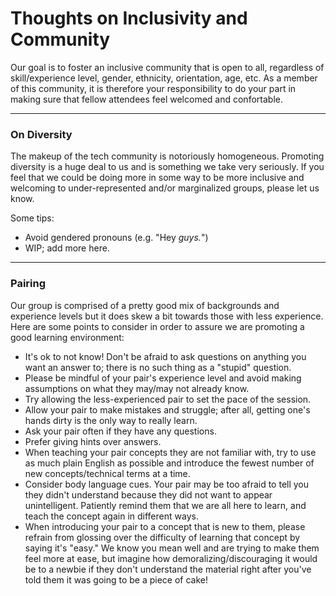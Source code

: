 # Thoughts on Inclusivity and Community

Our goal is to foster an inclusive community that is open to all, regardless of skill/experience level, gender, ethnicity, orientation, age, etc. As a member of this community, it is therefore your responsibility to do your part in making sure that fellow attendees feel welcomed and confortable.

---

### On Diversity

The makeup of the tech community is notoriously homogeneous. Promoting diversity is a huge deal to us and is something we take very seriously. If you feel that we could be doing more in some way to be more inclusive and welcoming to under-represented and/or marginalized groups, please let us know.

Some tips:

- Avoid gendered pronouns (e.g. "Hey *guys.*")
- WIP; add more here.

---

### Pairing

Our group is comprised of a pretty good mix of backgrounds and experience levels but it does skew a bit towards those with less experience. Here are some points to consider in order to assure we are promoting a good learning environment:

- It's ok to not know! Don't be afraid to ask questions on anything you want an answer to; there is no such thing as a "stupid" question.
- Please be mindful of your pair's experience level and avoid making assumptions on what they may/may not already know.
- Try allowing the less-experienced pair to set the pace of the session.
- Allow your pair to make mistakes and struggle; after all, getting one's hands dirty is the only way to really learn.
- Ask your pair often if they have any questions.
- Prefer giving hints over answers.
- When teaching your pair concepts they are not familiar with, try to use as much plain English as possible and introduce the fewest number of new concepts/technical terms at a time.
- Consider body language cues. Your pair may be too afraid to tell you they didn't understand because they did not want to appear unintelligent. Patiently remind them that we are all here to learn, and teach the concept again in different ways.
- When introducing your pair to a concept that is new to them, please refrain from glossing over the difficulty of learning that concept by saying it's "easy." We know you mean well and are trying to make them feel more at ease, but imagine how demoralizing/discouraging it would be to a newbie if they don't understand the material right after you've told them it was going to be a piece of cake!
